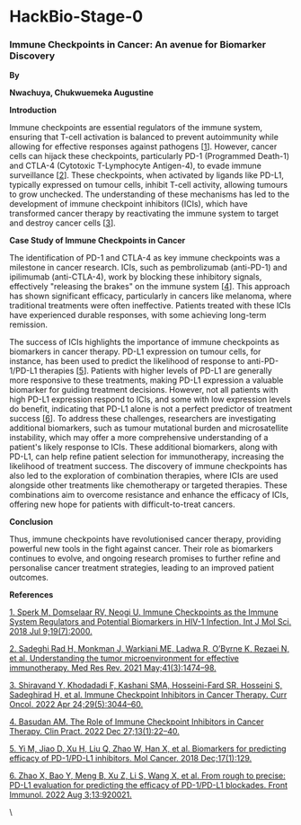 # HackBio-Stage-0

<!--StartFragment-->


### **Immune Checkpoints in Cancer: An avenue for Biomarker Discovery**

**By** 

**Nwachuya, Chukwuemeka Augustine**

**Introduction**

Immune checkpoints are essential regulators of the immune system, ensuring that T-cell activation is balanced to prevent autoimmunity while allowing for effective responses against pathogens \[[1](https://www.zotero.org/google-docs/?uwPvGg)]. However, cancer cells can hijack these checkpoints, particularly PD-1 (Programmed Death-1) and CTLA-4 (Cytotoxic T-Lymphocyte Antigen-4), to evade immune surveillance \[[2](https://www.zotero.org/google-docs/?XkBd8p)]. These checkpoints, when activated by ligands like PD-L1, typically expressed on tumour cells, inhibit T-cell activity, allowing tumours to grow unchecked. The understanding of these mechanisms has led to the development of immune checkpoint inhibitors (ICIs), which have transformed cancer therapy by reactivating the immune system to target and destroy cancer cells \[[3](https://www.zotero.org/google-docs/?e9dJRt)].

**Case Study of Immune Checkpoints in Cancer**

The identification of PD-1 and CTLA-4 as key immune checkpoints was a milestone in cancer research. ICIs, such as pembrolizumab (anti-PD-1) and ipilimumab (anti-CTLA-4), work by blocking these inhibitory signals, effectively "releasing the brakes" on the immune system \[[4](https://www.zotero.org/google-docs/?g6UyPP)]. This approach has shown significant efficacy, particularly in cancers like melanoma, where traditional treatments were often ineffective. Patients treated with these ICIs have experienced durable responses, with some achieving long-term remission.

The success of ICIs highlights the importance of immune checkpoints as biomarkers in cancer therapy. PD-L1 expression on tumour cells, for instance, has been used to predict the likelihood of response to anti-PD-1/PD-L1 therapies \[[5](https://www.zotero.org/google-docs/?1CBwO2)]. Patients with higher levels of PD-L1 are generally more responsive to these treatments, making PD-L1 expression a valuable biomarker for guiding treatment decisions. However, not all patients with high PD-L1 expression respond to ICIs, and some with low expression levels do benefit, indicating that PD-L1 alone is not a perfect predictor of treatment success \[[6](https://www.zotero.org/google-docs/?T4PPuP)]. To address these challenges, researchers are investigating additional biomarkers, such as tumour mutational burden and microsatellite instability, which may offer a more comprehensive understanding of a patient's likely response to ICIs. These additional biomarkers, along with PD-L1, can help refine patient selection for immunotherapy, increasing the likelihood of treatment success. The discovery of immune checkpoints has also led to the exploration of combination therapies, where ICIs are used alongside other treatments like chemotherapy or targeted therapies. These combinations aim to overcome resistance and enhance the efficacy of ICIs, offering new hope for patients with difficult-to-treat cancers.

**Conclusion**

Thus, immune checkpoints have revolutionised cancer therapy, providing powerful new tools in the fight against cancer. Their role as biomarkers continues to evolve, and ongoing research promises to further refine and personalise cancer treatment strategies, leading to an improved patient outcomes.

**References**

[1. Sperk M, Domselaar RV, Neogi U. Immune Checkpoints as the Immune System Regulators and Potential Biomarkers in HIV-1 Infection. Int J Mol Sci. 2018 Jul 9;19(7):2000.](https://www.zotero.org/google-docs/?KvMpcs)

[2. Sadeghi Rad H, Monkman J, Warkiani ME, Ladwa R, O’Byrne K, Rezaei N, et al. Understanding the tumor microenvironment for effective immunotherapy. Med Res Rev. 2021 May;41(3):1474–98.](https://www.zotero.org/google-docs/?KvMpcs)

[3. Shiravand Y, Khodadadi F, Kashani SMA, Hosseini-Fard SR, Hosseini S, Sadeghirad H, et al. Immune Checkpoint Inhibitors in Cancer Therapy. Curr Oncol. 2022 Apr 24;29(5):3044–60.](https://www.zotero.org/google-docs/?KvMpcs)

[4. Basudan AM. The Role of Immune Checkpoint Inhibitors in Cancer Therapy. Clin Pract. 2022 Dec 27;13(1):22–40.](https://www.zotero.org/google-docs/?KvMpcs)

[5. Yi M, Jiao D, Xu H, Liu Q, Zhao W, Han X, et al. Biomarkers for predicting efficacy of PD-1/PD-L1 inhibitors. Mol Cancer. 2018 Dec;17(1):129.](https://www.zotero.org/google-docs/?KvMpcs)

[6. Zhao X, Bao Y, Meng B, Xu Z, Li S, Wang X, et al. From rough to precise: PD-L1 evaluation for predicting the efficacy of PD-1/PD-L1 blockades. Front Immunol. 2022 Aug 3;13:920021.](https://www.zotero.org/google-docs/?KvMpcs)

\


<!--EndFragment-->

